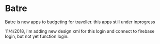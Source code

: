 # Batre
Batre is new apps to budgeting for traveller. this apps still under inprogress

11/4/2018, 
i'm adding new design xml for this login and connect to firebase login, but not yet function login.
